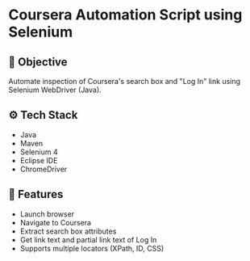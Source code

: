 # Coursera Automation Script using Selenium

## 🧪 Objective
Automate inspection of Coursera's search box and "Log In" link using Selenium WebDriver (Java).

## ⚙️ Tech Stack
- Java
- Maven
- Selenium 4
- Eclipse IDE
- ChromeDriver

## 🚀 Features
- Launch browser
- Navigate to Coursera
- Extract search box attributes
- Get link text and partial link text of Log In
- Supports multiple locators (XPath, ID, CSS)
